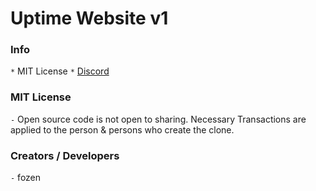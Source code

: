 # Uptime Website v1
### Info
`*` MIT License
`*` [Discord](https://discord.gg/DWRkjzCxxe)



### MIT License
`-` Open source code is not open to sharing. Necessary Transactions are applied to the person & persons who create the clone.



### Creators / Developers
`-` fozen
